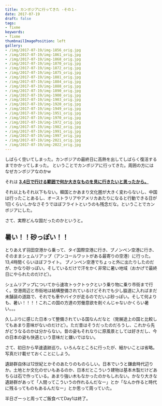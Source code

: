 ```yaml
---
title: カンボジアに行ってきた -その１-
date: 2017-07-19
draft: false
tags:
- fixme
keywords:
- fixme
thumbnailImagePosition: left
gallery:
- /img/2017-07-19/img-1856_orig.jpg
- /img/2017-07-19/img-1861_orig.jpg
- /img/2017-07-19/img-1868_orig.jpg
- /img/2017-07-19/img-1870_orig.jpg
- /img/2017-07-19/img-1872_orig.jpg
- /img/2017-07-19/img-1875_orig.jpg
- /img/2017-07-19/img-1881_orig.jpg
- /img/2017-07-19/img-1884_orig.jpg
- /img/2017-07-19/img-1888_orig.jpg
- /img/2017-07-19/img-1890_orig.jpg
- /img/2017-07-19/img-1900_orig.jpg
- /img/2017-07-19/img-1903_orig.jpg
- /img/2017-07-19/img-1920_orig.jpg
- /img/2017-07-19/img-1949_orig.jpg
- /img/2017-07-19/img-1951_orig.jpg
- /img/2017-07-19/img-1970_orig.jpg
- /img/2017-07-19/img-1972_orig.jpg
- /img/2017-07-19/img-1982_orig.jpg
- /img/2017-07-19/img-1991_orig.jpg
- /img/2017-07-19/img-1997_orig.jpg
- /img/2017-07-19/img-2021_orig.jpg
- /img/2017-07-19/img-2022_orig.jpg
---
```

しばらく空いてしまった。カンボジアの最終日に高熱を出してしばらく復活するまでかかってしまった。
ということでカンボジアに行ってきた。周囲の方にはなぜカンボジアなのかw

それは
<u>**3,4日で行ける範囲で何か大きなものを見に行きたいと思ったから。**</u>

それ以上もそれ以下もない。韓国とかあまり文化圏が大きく変わらないし、中国は行ったことあるし、オーストラリアやアメリカあたりになると行動できる日が1日くらいしかなさそうでほぼフライトというのも残念だな。ということでカンボジアにした。

さて、実際どんな国だったのかというと。
## 暑い！！砂っぽい！！
とりあえず羽田空港から乗って、タイ国際空港に行き、プノンペン空港に行き、そのままシェムリアップ（アンコールワットがある最寄りの空港）に行った。13,4時間くらいほぼフライト。
プノンペン空港でちょっと外に出たりしたのだが、かなり砂っぽい。そしているだけで汗をかく非常に暑い地域（おかげで最終日にやられたのだけど）。

シェムリアップについてから速攻トゥクトゥクという乗り物に乗り市街まで行く。空港周辺と市街地は結構整備されているけどそれでも少し脇道に入ればまだ未舗装の道路で、それでも車やバイクが走るのでだいぶ砂っぽい。そして何よりも、暑い！！！！これこの国の方達の労働意欲を削ぐんじゃないかくらい暑い。。。

久しぶりに感じた日本って整備されている国なんだなと（発展途上の国と比較してもあまり意味がないのだけど）。ただ昔はそうだったのだろうし、これから先がどうなるのかは分からない。昔の姿もそれなりに原風景としては好きだし、今の日本の姿も快適という意味だと嫌いではない。

​さて、初日から早速遺跡巡り。いろんなところに行ったが、細かいことは省略。
​写真だけ載せておくことにしよう。

遺跡群自体は12世紀とかそのあたりのものらしい。日本でいうと鎌倉時代辺りか。土地とか文化のせいもあるのか、日本だとこういう建物は基本木製だけどあちらは石で作っている。あまり強い木もなかったのかもしれない。かなり大きな遺跡群があって「人間ってこういうの作れるんだなー」とか「なんか作ると時代に残るってものもあるんだなー」とか思って周っていた。

半日ざーっと周ってご飯食べてDay1は終了。


